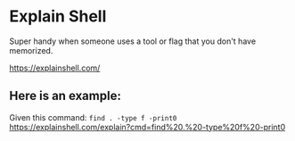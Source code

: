 Explain Shell
=============

Super handy when someone uses a tool or flag that you don't have memorized.

https://explainshell.com/

## Here is an example:
Given this command: `find . -type f -print0`    
https://explainshell.com/explain?cmd=find%20.%20-type%20f%20-print0
